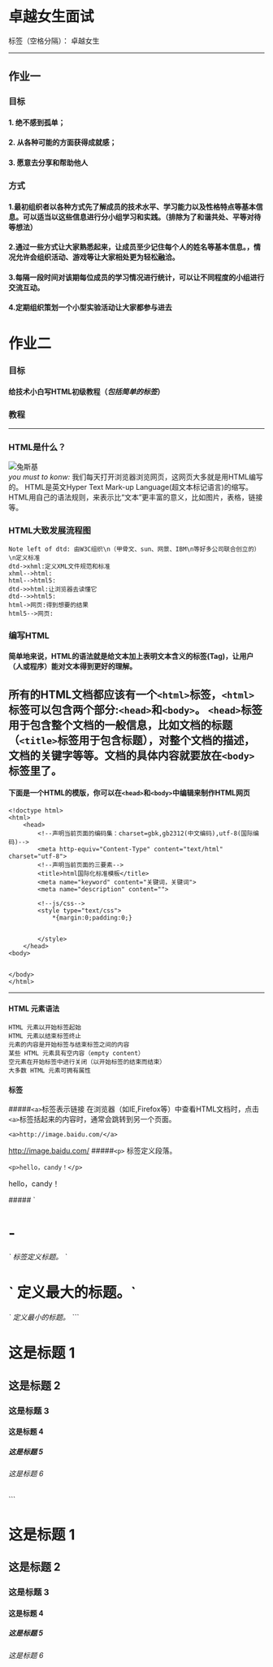 # 卓越女生面试

标签（空格分隔）： 卓越女生

---

## 作业一
### **目标**
#### 1. 绝不感到孤单；
#### 2. 从各种可能的方面获得成就感；
#### 3. 愿意去分享和帮助他人
### **方式**
#### 1.最初组织者以各种方式先了解成员的技术水平、学习能力以及性格特点等基本信息。可以适当以这些信息进行分小组学习和实践。（排除为了和谐共处、平等对待等想法）
#### 2.通过一些方式让大家熟悉起来，让成员至少记住每个人的姓名等基本信息。，情况允许会组织活动、游戏等让大家相处更为轻松融洽。
#### 3.每隔一段时间对该期每位成员的学习情况进行统计，可以让不同程度的小组进行交流互动。
#### 4.定期组织策划一个小型实验活动让大家都参与进去
# 作业二
### **目标**
#### 给技术小白写HTML初级教程（*包括简单的标签*）
### **教程**
---

### HTML是什么？ 
![兔斯基](http://p2.so.qhimg.com/t01897cdfc05149a7dc.gif )   
*you must to konw:*
我们每天打开浏览器浏览网页，这网页大多就是用HTML编写的。
HTML是英文Hyper Text Mark-up Language(超文本标记语言)的缩写。
HTML用自己的语法规则，来表示比“文本”更丰富的意义，比如图片，表格，链接等。
### HTML大致发展流程图
```seq
Note left of dtd: 由W3C组织\n（甲骨文、sun、网景、IBM\n等好多公司联合创立的）\n定义标准
dtd->xhml:定义XML文件规范和标准
xhml-->html:
html-->html5:
dtd->>html:让浏览器去读懂它
dtd-->>html5:
html->网页:得到想要的结果
html5-->网页:
```
### 编写HTML
#### 简单地来说，HTML的语法就是给文本加上表明文本含义的标签(Tag)，让用户（人或程序）能对文本得到更好的理解。
所有的HTML文档都应该有一个`<html>`标签，`<html>`标签可以包含两个部分:`<head>`和`<body>`。
`<head>`标签用于包含整个文档的一般信息，比如文档的标题（`<title>`标签用于包含标题），对整个文档的描述，文档的关键字等等。文档的具体内容就要放在`<body>`标签里了。
---
#### 下面是一个HTML的模版，你可以在`<head>`和`<body>`中编辑来制作HTML网页
```
<!doctype html>
<html>
	<head>
		<!--声明当前页面的编码集：charset=gbk,gb2312(中文编码),utf-8(国际编码)-->
		<meta http-equiv="Content-Type" content="text/html" charset="utf-8">
		<!--声明当前页面的三要素-->
		<title>html国际化标准模板</title>
		<meta name="keyword" content="关键词，关键词">
		<meta name="description" content="">

		<!--js/css-->
		<style type="text/css">
			*{margin:0;padding:0;}


		</style>
	</head>
<body>


</body>
</html>
```
---
#### HTML 元素语法
    HTML 元素以开始标签起始
    HTML 元素以结束标签终止
    元素的内容是开始标签与结束标签之间的内容
    某些 HTML 元素具有空内容（empty content）
    空元素在开始标签中进行关闭（以开始标签的结束而结束）
    大多数 HTML 元素可拥有属性
#### 标签
#####`<a>`标签表示链接
在浏览器（如IE,Firefox等）中查看HTML文档时，点击`<a>`标签括起来的内容时，通常会跳转到另一个页面。
```
<a>http://image.baidu.com/</a>
```
<a>http://image.baidu.com/</a>
#####`<p>` 标签定义段落。
```
<p>hello，candy！</p>
```
<p>hello，candy！</p>
##### `<h1> - <h6>` 标签定义标题。
`<h1>` 定义最大的标题。`<h6>` 定义最小的标题。
```
<h1>这是标题 1</h1>
<h2>这是标题 2</h2>
<h3>这是标题 3</h3>
<h4>这是标题 4</h4>
<h5>这是标题 5</h5>
<h6>这是标题 6</h6>
```
<h1>这是标题 1</h1>
<h2>这是标题 2</h2>
<h3>这是标题 3</h3>
<h4>这是标题 4</h4>
<h5>这是标题 5</h5>
<h6>这是标题 6</h6>
